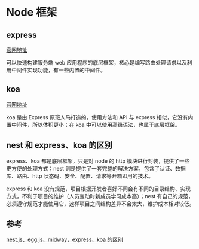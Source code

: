<author-info date="1630898609575"></author-info>

# Node 框架

## express

[官网地址](https://www.expressjs.com.cn/)

可以快速构建服务端 web 应用程序的底层框架，核心是编写路由处理请求以及利用中间件实现功能，有一些内置的中间件。

## koa

[官网地址](https://koa.bootcss.com/)

koa 是由 Express 原班人马打造的，使用方法和 API 与 express 相似，它没有内置中间件，所以体积更小；在 koa 中可以使用高级语法，也属于底层框架。

## nest 和 express、koa 的区别

express、koa 都是底层框架，只是对 node 的 http 模块进行封装，提供了一些更方便的处理方式；nest 则是提供了一套完整的解决方案，包含了认证、数据库、路由、http 状态码、安全、配置、请求等开箱即用的技术。

express 和 koa 没有规范，项目根据开发者喜好不同会有不同的目录结构、实现方式，不利于项目的维护（人员变动时新成员学习成本高）；nest 有自己的规范，必须遵守规范才能使用它，这样项目之间结构差异不会太大，维护成本相对较低。

## 参考

[nest.js、egg.js、midway，express、koa 的区别](https://blog.csdn.net/csdn_haow/article/details/101512411)
